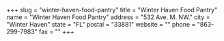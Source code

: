 +++
slug = "winter-haven-food-pantry"
title = "Winter Haven Food Pantry"
name = "Winter Haven Food Pantry"
address = "532 Ave. M. NW."
city = "Winter Haven"
state = "FL"
postal = "33881"
website = ""
phone = "863-299-7983"
fax = ""
+++
